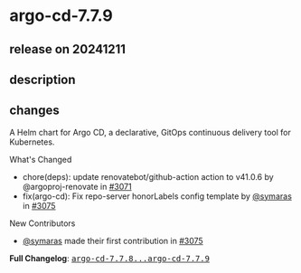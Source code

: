 # argo-cd-7.7.9

## release on 20241211
## description
## changes
A Helm chart for Argo CD, a declarative, GitOps continuous delivery tool for Kubernetes.

What's Changed

* chore(deps): update renovatebot/github-action action to v41.0.6 by @argoproj-renovate in <a class="issue-link js-issue-link" data-error-text="Failed to load title" data-id="2726339798" data-permission-text="Title is private" data-url="https://github.com/argoproj/argo-helm/issues/3071" data-hovercard-type="pull_request" data-hovercard-url="/argoproj/argo-helm/pull/3071/hovercard" href="https://github.com/argoproj/argo-helm/pull/3071">#3071</a>
* fix(argo-cd): Fix repo-server honorLabels config template by <a class="user-mention notranslate" data-hovercard-type="user" data-hovercard-url="/users/symaras/hovercard" data-octo-click="hovercard-link-click" data-octo-dimensions="link_type:self" href="https://github.com/symaras">@symaras</a> in <a class="issue-link js-issue-link" data-error-text="Failed to load title" data-id="2733229009" data-permission-text="Title is private" data-url="https://github.com/argoproj/argo-helm/issues/3075" data-hovercard-type="pull_request" data-hovercard-url="/argoproj/argo-helm/pull/3075/hovercard" href="https://github.com/argoproj/argo-helm/pull/3075">#3075</a>

New Contributors

* <a class="user-mention notranslate" data-hovercard-type="user" data-hovercard-url="/users/symaras/hovercard" data-octo-click="hovercard-link-click" data-octo-dimensions="link_type:self" href="https://github.com/symaras">@symaras</a> made their first contribution in <a class="issue-link js-issue-link" data-error-text="Failed to load title" data-id="2733229009" data-permission-text="Title is private" data-url="https://github.com/argoproj/argo-helm/issues/3075" data-hovercard-type="pull_request" data-hovercard-url="/argoproj/argo-helm/pull/3075/hovercard" href="https://github.com/argoproj/argo-helm/pull/3075">#3075</a>

<strong>Full Changelog</strong>: <a class="commit-link" href="https://github.com/argoproj/argo-helm/compare/argo-cd-7.7.8...argo-cd-7.7.9"><tt>argo-cd-7.7.8...argo-cd-7.7.9</tt></a>

